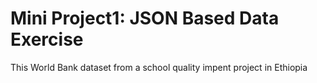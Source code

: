 # Mini Project1: JSON Based Data Exercise

This World Bank dataset from a school quality impent project in Ethiopia
